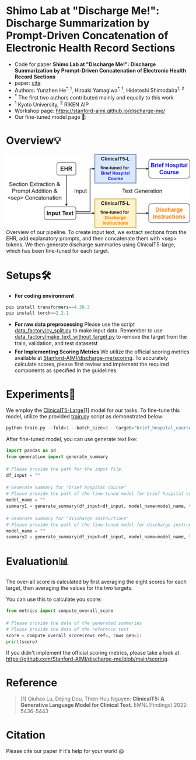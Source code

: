 # Shimo Lab at "Discharge Me!": Discharge Summarization by Prompt-Driven Concatenation of Electronic Health Record Sections
- Code for paper **Shimo Lab at "Discharge Me!": Discharge Summarization by Prompt-Driven Concatenation of Electronic Health Record Sections**
- paper: [cite]()  
- Authors: Yunzhen He<sup>\*, 1</sup>, Hiroaki Yamagiwa<sup>\*, 1</sup>,  Hidetoshi Shimodaira<sup>1, 2</sup>
- <sup>\*</sup> The first two authors contributed mainly and equally to this work
- <sup>1</sup> Kyoto University, <sup>2</sup> RIKEN AIP
- Workshop page: https://stanford-aimi.github.io/discharge-me/
- Our fine-tuned model page 🤗: 

# Overview💡
![pipeline](DischargeMePipeline.drawio.png)
Overview of our pipeline. To create input text, we extract sections from the EHR, add explanatory prompts, and then concatenate them with \<sep> tokens. We then generate discharge summaries using ClnicalT5-large, which has been fine-tuned for each target.
  
# Setups🛠️
- **For coding environment**
```python
pip install transformers==4.39.3
pip install torch==2.2.1
```
- **For raw data preprocessing**
Please use the script [data_factory/cv_split.py](data_factory/cv_split.py) to make input data. Remember to use [data_factory/make_text_without_target.py](data_factory/make_text_without_target.py) to remove the target from the train, validation, and test datasets❗️
- **For Implementing Scoring Metrics**
  We utilize the official scoring metrics available at [Stanford-AIMI/discharge-me/scoring](https://github.com/Stanford-AIMI/discharge-me/blob/main/scoring). To accurately calculate scores, please first review and implement the required components as specified in the guidelines.

# Experiments🔬
We employ the [ClinicalT5-Large](https://aclanthology.org/2022.findings-emnlp.398.pdf)[1] model for our tasks. To fine-tune this model, utilize the provided [train.py](train.py) script as demonstrated below:

```python
python train.py --fold=1 --batch_size=2 --target="brief_hospital_course" --model_name="luqh/ClinicalT5-large"
```
After fine-tuned model, you can use generate text like:
```python
import pandas as pd
from generation import generate_summary

# Please provide the path for the input file.
df_input = ""

# Generate summary for "brief hospital course"
# Please provide the path of the fine-tuned model for brief hospital course.
model_name = ""
summary1 = generate_summary(df_input=df_input, model_name=model_name, target="brief_hospital_course")

# Generate summary for "discharge instructions"
# Please provide the path of the fine-tuned model for discharge instructions.
model_name = ""
summary2 = generate_summary(df_input=df_input, model_name=model_name, target="discharge_instructions")
```

# Evaluation📊
The over-all score is calculated by first averaging the eight scores for each target, then averaging the values for the two targets.

You can use this to calculate you score:
```python
from metrics import compute_overall_score
 
# Please provide the data of the generated summaries
# Please provide the data of the reference text
score = compute_overall_score(rows_ref=, rows_gen=):
print(score)
```

If you didn't implement the official scoring metrics, please take a look at https://github.com/Stanford-AIMI/discharge-me/blob/main/scoring.

# Reference
> [1] Qiuhao Lu, Dejing Dou, Thien Huu Nguyen: **ClinicalT5: A Generative Language Model for Clinical Text.** EMNL(Findings) 2022: 5436-5443


# Citation
Please cite our paper if it's help for your work!
@
